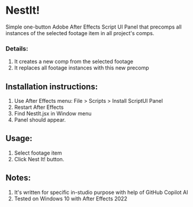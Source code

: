 # NestIt!
Simple one-button Adobe After Effects Script UI Panel that precomps all instances of the selected footage item in all project's comps.

### Details:
1. It creates a new comp from the selected footage
2. It replaces all footage instances with this new precomp

## Installation instructions:
1. Use After Effects menu: File > Scripts > Install ScriptUI Panel
2. Restart After Effects
3. Find NestIt.jsx in Window menu
4. Panel should appear.

## Usage:
1. Select footage item
2. Click Nest It! button.

## Notes:
1. It's written for specific in-studio purpose with help of GitHub Copilot AI
2. Tested on Windows 10 with After Effects 2022
